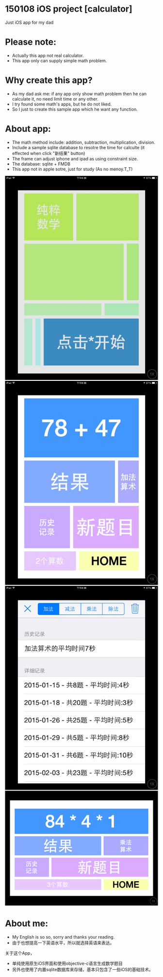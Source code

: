 # 150108 iOS project [calculator]

Just iOS app for my dad

# Please note:
* Actually this app not real calculator.
* This app only can supply simple math problem.

# Why create this app?
* As my dad ask me: if any app only show math problem then he can calculate it, no need limit time or any other.
* I try found some math's apps, but he do not liked.
* So I just to create this sample app which he want any function.

# About app:
* The math method include: addition, subtraction, multiplication, division.
* Include a sample sqlite database to resotre the time for calculte (it effected when click "新结果" button)
* The frame can adjust iphone and ipad as using constraint size.
* The database: sqlite + FMDB
* This app not in apple sotre, just for study (As no menoy.T_T)

![alt tag](https://github.com/key0058/Project150108_ios_afdm_calculator/blob/master/image/F18B5FCAACA4139FCEB85C39EDAB523A.png)
![alt tag](https://github.com/key0058/Project150108_ios_afdm_calculator/blob/master/image/0916E0427D5736F08F4578A396C7A0DF.png)
![alt tag](https://github.com/key0058/Project150108_ios_afdm_calculator/blob/master/image/F14CDF02372C86BBB6ADFB177BE64BDF.png)
![alt tag](https://github.com/key0058/Project150108_ios_afdm_calculator/blob/master/image/C14B052FEC781B7E15ECDF68A8C8A7E4.png)


# About me:
* My English is so so, sorry and thanks your reading.
* 由于也想提高一下英语水平，所以就选择英语来表达。

关于这个App，
* 单纯使用原生iOS界面和使用objective-c语言生成数学题目
* 另外也使用了内置sqlite数据库来存储，基本只包含了一些iOS的基础技术。




